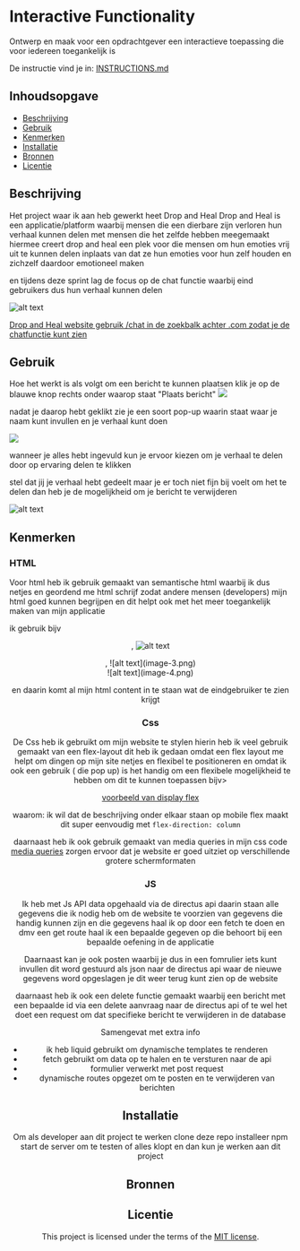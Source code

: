 # Interactive Functionality

Ontwerp en maak voor een opdrachtgever een interactieve toepassing die voor iedereen toegankelijk is

De instructie vind je in: [INSTRUCTIONS.md](https://github.com/fdnd-task/the-web-is-for-everyone-interactive-functionality/blob/main/docs/INSTRUCTIONS.md)


## Inhoudsopgave

  * [Beschrijving](#beschrijving)
  * [Gebruik](#gebruik)
  * [Kenmerken](#kenmerken)
  * [Installatie](#installatie)
  * [Bronnen](#bronnen)
  * [Licentie](#licentie)

## Beschrijving
<!-- Bij Beschrijving staat kort beschreven wat voor project het is en wat je hebt gemaakt -->

Het project waar ik aan heb gewerkt heet Drop and Heal 
Drop and Heal is een applicatie/platform waarbij mensen die een dierbare
zijn verloren hun verhaal kunnen delen met mensen die het zelfde hebben meegemaakt hiermee creert drop and heal een plek voor die mensen om hun emoties vrij uit te kunnen delen inplaats van dat ze hun emoties voor hun zelf houden en zichzelf daardoor emotioneel maken 

en tijdens deze sprint lag de focus op de chat functie waarbij eind gebruikers dus hun verhaal kunnen delen

<!-- Voeg een mooie poster visual of video toe 📸 -->

![alt text](image-1.png)


<!-- Voeg een link toe naar GitHub Pages 🌐-->

[Drop and Heal website gebruik /chat in de zoekbalk achter .com zodat je de chatfunctie kunt zien](https://the-web-is-for-everyone-interactive-ew9n.onrender.com/)

## Gebruik
<!-- Bij Gebruik staat de user story, hoe het werkt en wat je er mee kan. -->
Hoe het werkt is als volgt om een bericht te kunnen plaatsen klik je op de blauwe knop rechts onder waarop staat "Plaats bericht"
<img src="/public/assets/Schermafbeelding 2025-04-06 152918.png">

nadat je daarop hebt geklikt zie je een soort pop-up waarin staat waar je naam kunt invullen en je verhaal kunt doen 

<img src="/public/assets/Schermafbeelding 2025-04-06 153103.png">

wanneer je alles hebt ingevuld kun je ervoor kiezen om je verhaal te delen door op ervaring delen te klikken 

stel dat jij je verhaal hebt gedeelt maar je er toch niet fijn bij voelt om het te delen dan heb je de mogelijkheid om je bericht te verwijderen 

![alt text](image.png)

## Kenmerken
<!-- Bij Kenmerken staat welke technieken zijn gebruikt en hoe. Wat is de HTML structuur? Wat zijn de 
belangrijkste dingen in CSS? Wat is er met JS gedaan en hoe? Misschien heb je iets met NodeJS gedaan, of heb je een framework of library gebruikt? -->

### HTML 
Voor html heb ik gebruik gemaakt van semantische html waarbij ik dus netjes en geordend me html schrijf zodat andere mensen (developers) mijn html goed kunnen begrijpen en dit helpt ook met het meer toegankelijk maken van mijn applicatie 

ik gebruik bijv <header>,
![alt text](image-2.png)

 <section>, 
 ![alt text](image-3.png)

 <main> 
 ![alt text](image-4.png)

 en daarin komt al mijn html content in te staan wat de eindgebruiker te zien krijgt 

 ### Css
De Css heb ik gebruikt om mijn website te stylen hierin heb ik veel gebruik gemaakt van een flex-layout dit heb ik gedaan omdat een flex layout me helpt om dingen op mijn site netjes en flexibel te positioneren en omdat ik ook een <overlay> gebruik ( die pop up) is het handig om een flexibele mogelijkheid te hebben om dit te kunnen toepassen bijv>


[voorbeeld van display flex](https://github.com/Mikiyas-hs/the-web-is-for-everyone-interactive-functionality/blob/b0cc150d11911cd406fecc27f74b9b47602ef695/public/chat.css#L18-L21)

waarom: ik wil dat de beschrijving onder elkaar staan op mobile 
flex maakt dit super eenvoudig met `flex-direction: column`

daarnaast heb ik ook gebruik gemaakt van media queries in mijn css code [media queries](https://github.com/Mikiyas-hs/the-web-is-for-everyone-interactive-functionality/blob/b0cc150d11911cd406fecc27f74b9b47602ef695/public/chat.css#L47-L50) zorgen ervoor dat je website er goed uitziet op verschillende grotere schermformaten 


### JS
Ik heb met Js API data opgehaald via de directus api daarin staan alle gegevens die ik nodig heb om de website te voorzien van gegevens die handig kunnen zijn en die gegevens haal ik op door een fetch te doen en dmv een get route haal ik een bepaalde gegeven op die behoort bij een bepaalde oefening in de applicatie  

Daarnaast kan je ook posten waarbij je dus in een fomrulier iets kunt invullen dit word gestuurd als json naar de directus api waar de nieuwe gegevens word opgeslagen je dit weer terug kunt zien op de website

daarnaast heb ik ook een delete functie gemaakt waarbij een bericht met een bepaalde id via een delete aanvraag naar de directus api of te wel het doet een request om dat specifieke bericht te verwijderen in de database

Samengevat met extra info

- ik heb liquid gebruikt om dynamische templates te renderen
- fetch gebruikt om data op te halen en te versturen naar de api 
- formulier verwerkt met post request 
- dynamische routes opgezet om te posten en te verwijderen van berichten


## Installatie
<!-- Bij Installatie staat hoe een andere developer aan jouw repo kan werken -->

Om als developer aan dit project te werken clone deze repo installeer npm start de server om te testen of alles klopt en dan kun je werken aan dit project


## Bronnen

## Licentie

This project is licensed under the terms of the [MIT license](./LICENSE).

